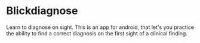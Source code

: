 # Blickdiagnose
Learn to diagnose on sight. This is an app for android, that let's you practice the ability to find a correct diagnosis on the first sight of a clinical finding.
